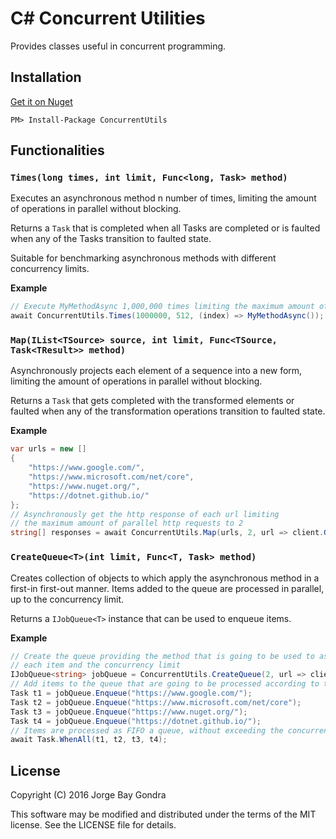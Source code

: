 # C# Concurrent Utilities

Provides classes useful in concurrent programming.

## Installation

[Get it on Nuget][nuget]

```
PM> Install-Package ConcurrentUtils
```

## Functionalities

### `Times(long times, int limit, Func<long, Task> method)`

Executes an asynchronous method n number of times, limiting the amount of operations in parallel without blocking.

Returns a `Task` that is completed when all Tasks are completed or is faulted when any of the Tasks transition to faulted state.

Suitable for benchmarking asynchronous methods with different concurrency limits.

**Example**

```csharp
// Execute MyMethodAsync 1,000,000 times limiting the maximum amount of parallel async operations to 512
await ConcurrentUtils.Times(1000000, 512, (index) => MyMethodAsync());
```

### `Map(IList<TSource> source, int limit, Func<TSource, Task<TResult>> method)`

Asynchronously projects each element of a sequence into a new form, limiting the amount of operations in parallel without blocking.

Returns a `Task` that gets completed with the transformed elements or faulted when any of the transformation operations transition to faulted state.

**Example** 

```csharp
var urls = new []
{
    "https://www.google.com/",
    "https://www.microsoft.com/net/core",
    "https://www.nuget.org/",
    "https://dotnet.github.io/"
};
// Asynchronously get the http response of each url limiting
// the maximum amount of parallel http requests to 2
string[] responses = await ConcurrentUtils.Map(urls, 2, url => client.GetStringAsync(url));
```

### `CreateQueue<T>(int limit, Func<T, Task> method)`

Creates collection of objects to which apply the asynchronous method in a first-in first-out manner. Items added to the queue are processed in parallel, up to the concurrency limit.

Returns a `IJobQueue<T>` instance that can be used to enqueue items.

**Example** 

```csharp
// Create the queue providing the method that is going to be used to asynchronously process
// each item and the concurrency limit
IJobQueue<string> jobQueue = ConcurrentUtils.CreateQueue(2, url => client.GetStringAsync(url));
// Add items to the queue that are going to be processed according to the concurrency limit
Task t1 = jobQueue.Enqueue("https://www.google.com/");
Task t2 = jobQueue.Enqueue("https://www.microsoft.com/net/core");
Task t3 = jobQueue.Enqueue("https://www.nuget.org/");
Task t4 = jobQueue.Enqueue("https://dotnet.github.io/");
// Items are processed as FIFO a queue, without exceeding the concurrency limit
await Task.WhenAll(t1, t2, t3, t4);
```

## License

Copyright (C) 2016 Jorge Bay Gondra

This software may be modified and distributed under the terms
of the MIT license.  See the LICENSE file for details.

[nuget]: https://nuget.org/packages/ConcurrentUtils